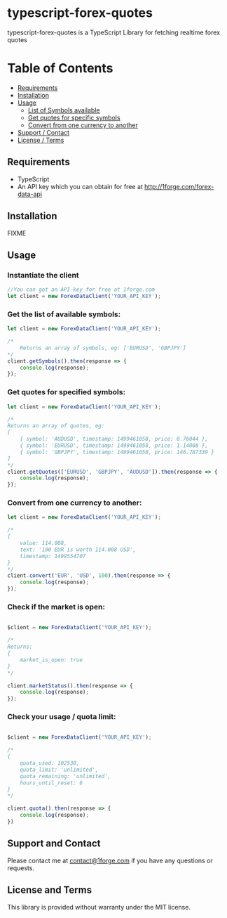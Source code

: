 # typescript-forex-quotes

typescript-forex-quotes is a TypeScript Library for fetching realtime forex quotes

# Table of Contents

- [Requirements](#requirements)
- [Installation](#installation)
- [Usage](#usage)
    - [List of Symbols available](#get-the-list-of-available-symbols)
    - [Get quotes for specific symbols](#get-quotes-for-specified-symbols)
    - [Convert from one currency to another](#convert-from-one-currency-to-another)
- [Support / Contact](#support-and-contact)
- [License / Terms](#license-and-terms)

## Requirements
* TypeScript
* An API key which you can obtain for free at http://1forge.com/forex-data-api

## Installation
FIXME

## Usage

### Instantiate the client
```typescript
//You can get an API key for free at 1forge.com
let client = new ForexDataClient('YOUR_API_KEY');
```

### Get the list of available symbols:

```typescript
let client = new ForexDataClient('YOUR_API_KEY');

/*
    Returns an array of symbols, eg: ['EURUSD', 'GBPJPY']
*/
client.getSymbols().then(response => {
    console.log(response);
});
```
### Get quotes for specified symbols:
```typescript
let client = new ForexDataClient('YOUR_API_KEY');

/*
Returns an array of quotes, eg:
[ 
    { symbol: 'AUDUSD', timestamp: 1499461058, price: 0.76044 },
    { symbol: 'EURUSD', timestamp: 1499461058, price: 1.14008 },
    { symbol: 'GBPJPY', timestamp: 1499461058, price: 146.787339 } 
]
*/
client.getQuotes(['EURUSD', 'GBPJPY', 'AUDUSD']).then(response => {
    console.log(response);
});
```

### Convert from one currency to another:
```typescript
let client = new ForexDataClient('YOUR_API_KEY');

/*
{ 
    value: 114.008,
    text: '100 EUR is worth 114.008 USD',
    timestamp: 1499554707 
}
*/
client.convert('EUR', 'USD', 100).then(response => {
    console.log(response);
});
```


### Check if the market is open:
```typescript

$client = new ForexDataClient('YOUR_API_KEY');

/*
Returns:
{ 
    market_is_open: true 
}
*/

client.marketStatus().then(response => {
    console.log(response);
});
```

### Check your usage / quota limit:
```typescript

$client = new ForexDataClient('YOUR_API_KEY');

/*
{   
    quota_used: 102530,
    quota_limit: 'unlimited',
    quota_remaining: 'unlimited',
    hours_until_reset: 6 
}
*/

client.quota().then(response => {
    console.log(response);
})
```


## Support and Contact
Please contact me at contact@1forge.com if you have any questions or requests.

## License and Terms
This library is provided without warranty under the MIT license.
